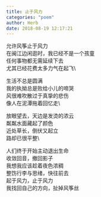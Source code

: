 ```yaml
---
title: 止于风力
categories: "poem"
author: Herb
date: 2018-08-19 12:17:21
---
```

允许风筝止于风力\
在闽江边闲逛时，我已经不是一个孩童\
任何事物都无需延续下去\
尤其已经花费太多力气在起飞\

生活不总是圆满\
我的执拗总是败给小儿的啼哭\
风很难吹散过于真挚的悲伤\
像人在泥潭拖着回忆走\

放眼望去，天边是发烫的浓云\
粼粼水面藏起了颜色\
近处草长，倒伏又起立\
路却已很平整\

人们终于开始主动退出生命\
收敛回音，撤回影子\
我想我应该趁着夜色浓稠\
整饬行李与思绪，快往前去\
起于风力，止于风力\
我找回自己的方向，扯掉风筝丝